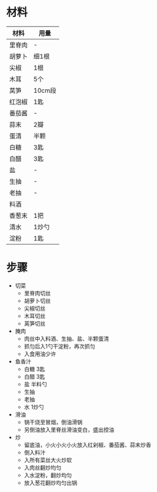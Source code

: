 # 材料
材料|用量
---|---
里脊肉|-
胡萝卜|细1根
尖椒|1根
木耳|5个
莴笋|10cm段
红泡椒|1匙
番茄酱|-
蒜末|2瓣
蛋清|半颗
白糖|3匙
白醋|3匙
盐|-
生抽|-
老抽|-
料酒|
香葱末|1把
清水|1炒勺
淀粉|1匙
# 步骤
* 切菜
  * 里脊肉切丝
  * 胡萝卜切丝
  * 尖椒切丝
  * 木耳切丝
  * 莴笋切丝
* 腌肉
  * 肉丝中入料酒、生抽、盐、半颗蛋清
  * 抓匀后入1勺干淀粉，再次抓匀
  * 入食用油少许
* 鱼香汁
  * 白糖 3匙
  * 白醋 3匙
  * 盐 半料勺
  * 生抽
  * 老抽
  * 水 1炒勺
* 滑油
  * 锅干烧至冒烟，倒油滑锅
  * 另倒油放入里脊丝滑油变白，盛出控油
* 炒
  * 留底油，小火小火小火放入红剁椒、番茄酱、蒜末炒香
  * 倒入料汁
  * 入所有菜丝大火炒软
  * 入肉丝翻炒均匀
  * 入水淀粉，翻炒均匀
  * 放入葱花翻炒均匀出锅